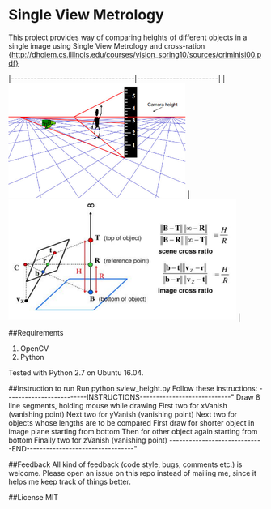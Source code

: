 # Single View Metrology

This project provides way of comparing heights of different objects in a single image using Single View Metrology and cross-ration {http://dhoiem.cs.illinois.edu/courses/vision_spring10/sources/criminisi00.pdf}

|--------------------------------------|-------------------------| 
| <img src="https://raw.githubusercontent.com/kshitiz38/sv-metrology/master/1.jpg" alt="alt text" width="350" height=""> | <img src="https://raw.githubusercontent.com/kshitiz38/sv-metrology/master/2.png" alt="alt text" width="450" height="whatever"> |

##Requirements
1. OpenCV
2. Python

Tested with Python 2.7 on Ubuntu 16.04.

##Instruction to run
Run python sview_height.py
Follow these instructions:
-------------------------INSTRUCTIONS----------------------------"
Draw 8 line segments, holding mouse while drawing
First two for xVanish (vanishing point)
Next two for yVanish (vanishing point)
Next two for objects whose lengths are to be compared
First draw for shorter object in image plane starting from bottom
Then for other object again starting from bottom
Finally two for zVanish (vanishing point)
-----------------------------END---------------------------------"

##Feedback
All kind of feedback (code style, bugs, comments etc.) is welcome. Please open an issue on this repo instead of mailing me, since it helps me keep track of things better.

##License
MIT
